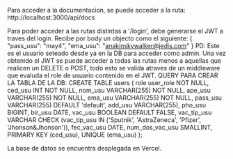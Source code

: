 Para acceder a la documentacion, se puede acceder a la ruta:
http://localhost:3000/api/docs

Para poder acceder a las rutas distintas a '/login',
debe generarse el JWT a traves del login.
Recibe por body un objecto como el siguiente:
    {
        "pass_usu": "may4",
        "ema_usu": "anakinskywalker@jedis.com"
    }
    PD: Este es el usuario seteado desde ya en la DB para acceder como admin.
    Una vez obtenido el JWT se puede acceder a todas las rutas menos a aquellas que realicen un DELETE o POST, 
    todo esto se valida atraves de un middleware que evaluda el role de usuario contenido en el JWT.
QUERY PARA CREAR LA TABLA DE LA DB:
CREATE TABLE users (
    role user_role NOT NULL,
    ced_usu INT NOT NULL,
    nom_usu VARCHAR(255) NOT NULL,
    ape_usu VARCHAR(255) NOT NULL,
    ema_usu VARCHAR(255) NOT NULL,
    pass_usu VARCHAR(255) DEFAULT 'default',
    add_usu VARCHAR(255),
    pho_usu BIGINT,
    bir_usu DATE,
    vac_usu BOOLEAN DEFAULT FALSE,
    vac_tip_usu VARCHAR CHECK (vac_tip_usu IN ('Sputnik', 'AstraZeneca', 'Pfizer', 'Jhonson&Jhonson')),
    fec_vac_usu DATE,
    num_dos_vac_usu SMALLINT,
    PRIMARY KEY (ced_usu),
    UNIQUE (ema_usu)
);

La base de datos se encuentra desplegada en Vercel.